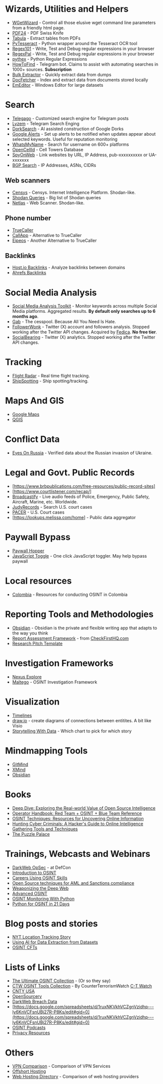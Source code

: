 # Wizards, Utilities and Helpers

- [WGetWizard](https://www.whatismybrowser.com/developers/tools/wget-wizard/) - Control all those elusive wget command line parameters from a friendly html page.
- [PDF24](https://www.pdf24.org/en/) - PDF Swiss Knife
- [Tabula](https://tabula.technology/) - Extract tables from PDFs
- [PyTesseract](https://pypi.org/project/pytesseract/) - Python wrapper around the Tesseract OCR tool
- [Regex101](https://regex101.com/) - Write, Test and Debug regular expressions in your browser
- [RegexPal](https://www.regexpal.com/) - Write, Test and Debug regular expressions in your browser
- [pythex](https://pythex.org/) - Python Regular Expressions
- [HowToFind](https://telegram.me/HowToFindRobot) - Telegram bot. Claims to assist with automating searches in 1000+ sources. **Subscription**
- [Bulk Extractor](https://www.digitalforensicstips.com/2019/11/using-bulk-extractor-for-quick-osint.html) - Quickly extract data from dumps
- [DocFetcher](https://docfetcher.sourceforge.io/en/index.html) - Index and extract data from documents stored locally
- [EmEditor](https://www.emeditor.com/) - Windows Editor for large datasets

# Search

- [Telegago](https://cse.google.com/cse?q=+&cx=006368593537057042503:efxu7xprihg) - Customized search engine for Telegram posts
- [Lyzem](https://lyzem.com/) - Telegram Search Enging
- [DorkSearch](https://dorksearch.com/) - AI assisted construction of Google Dorks
- [Google Alerts](https://www.google.com/alerts) - Set up alerts to be notified when updates appear about selected keywords. Useful for reputation monitoring
- [WhatsMyName](https://whatsmyname.app/) - Search for username on 600+ platforms
- [OpenCellId](https://www.opencellid.org/) - Cell Towers Database
- [SpyOnWeb](https://spyonweb.com/) - Link websites by URL, IP Address, pub-xxxxxxxxxx or UA-xxxxxxx
- [BGP Search](https://bgp.he.net/) - IP Addresses, ASNs, CIDRs

## Web scanners

- [Censys](https://search.censys.com) - Censys. Internet Intelligence Platform. Shodan-like.
- [Shodan Queries](https://github.com/jakejarvis/awesome-shodan-queries) - Big list of Shodan queries
- [Netlas](https://netlas.io/) - Web Scanner. Shodan-like.

## Phone number

- [TrueCaller](https://www.truecaller.com/)
- [CallApp](https://callapp.com/) - Alternative to TrueCaller
- [Eipeos](https://epieos.com/) - Another Alternative to TrueCaller

## Backlinks

- [Host.io Backlinks](https://host.io/backlinks/) - Analyze backlinks between domains
- [Ahrefs Backlinks](https://ahrefs.com/backlink-checker)

# Social Media Analysis

- [Social Media Analysis Toolkit](https://smat-app.com/) - Monitor keywords across multiple Social Media platforms. Aggregated results. **By default only searches up to 6 months ago**.
- [Gab](https://gab.com/) - The cesspool. Because All You Need Is Hate.
- [FollowerWonk](https://followerwonk.com/) - Twitter (X) account and followers analysis. Stopped working after the Twitter API changes. Acquired by [Fedica](https://fedica.com/). **No free tier**.
- [SocialBearing](https://socialbearing.com/) - Twitter (X) analytics. Stopped working after the Twitter API changes. 

# Tracking

- [Flight Radar](https://flightradar24.com) - Real time flight tracking.
- [ShipSpotting](https://www.shipspotting.com/) - Ship spotting/tracking.

# Maps And GIS

- [Google Maps](https://maps.google.com)
- [QGIS](https://www.qgis.org/en/site/)

# Conflict Data

- [Eyes On Russia](https://eyesonrussia.org/) - Verified data about the Russian invasion of Ukraine.

# Legal and Govt. Public Records

- [https://www.brbpublications.com/free-resources/public-record-sites]
- [https://www.courtlistener.com/recap/]
- [Broadcastify](https://www.broadcastify.com/) - Live audio feeds of Police, Emergency, Public Safety, Aircraft, Marine, etc. Worldwide.
- [JudyRecords](https://www.judyrecords.com/) - Search U.S. court cases
- [PACER](https://pacer.uscourts.gov/) - U.S. Court cases
- [https://lookups.melissa.com/home] - Public data aggregator

# Paywall Bypass

- [Paywall Hopper](http://12ft.io/)
- [JavaScript Toggle](https://chrome.google.com/webstore/detail/one-click-javascript-togg/ahjfodbngfpdppljbkhcfhcfdagfgcnj) - One click JavaScript toggler. May help bypass paywall

# Local resources

- [Colombia](https://github.com/BeHackerPro/OSINT_in_Colombia) - Resources for conducting OSINT in Colombia

# Reporting Tools and Methodologies

- [Obsidian](https://obsidian.md/) - Obsidian is the private and flexible writing app that adapts to the way you think
- [Report Assessment Framework](https://docs.google.com/spreadsheets/d/1ka2rcMAmiUgDKIiTxXNS5cB0poax8C-GCC2Gl1_sRmY/edit#gid=0) - from [CheckFirstHQ.com](CheckFirstHQ.com)
- [Research Pitch Template](https://docs.google.com/document/d/187P17tFE_rOrzLb2oA2vCPqNqoGP3gkSTrSLV5mwAhs/edit)

# Investigation Frameworks

- [Nexus Explore](https://www.nexusxplore.com/)
- [Maltego](https://maltego.com) - OSINT Investigation Framework

# Visualization

- [Timelines](http://timeline.knightlab.com/)
- [draw.io](http://draw.io) - create diagrams of connections between entitites. A bit like Visio
- [Storytelling With Data](https://www.storytellingwithdata.com/chart-guide) - Which chart to pick for which story

# Mindmapping Tools

- [GitMind](https://gitmind.com/)
- [XMind](https://xmind.works)
- [Obsidian](https://obsidian.md/) 

# Books

- [Deep Dive: Exploring the Real-world Value of Open Source Intelligence](https://www.amazon.com/Deep-Dive-Exploring-Real-world-Intelligence/dp/1119933242)
- [Operator Handbook: Red Team + OSINT + Blue Team Reference](https://www.amazon.com/Operator-Handbook-Team-OSINT-Reference/dp/B085RR67H5)
- [OSINT Techniques: Resources for Uncovering Online Information](https://www.amazon.com/dp/B0BRDLYX75)
- [Hunting Cyber Criminals: A Hacker's Guide to Online Intelligence Gathering Tools and Techniques](https://www.amazon.com/OSINT-Toolkit-Intelligence-Gathering-Investigations/dp/1119540925)
- [The Puzzle Palace](https://www.amazon.com/Puzzle-Palace-National-Intelligence-Organization/dp/0140067485)

# Trainings, Webcasts and Webinars

- [DarkWeb OpSec](https://www.youtube.com/watch?v=01oeaBb85Xc&feature=youtu.be) - at DefCon
- [Introduction to OSINT](https://www.myosint.training/courses/introduction-to-osint)
- [Careers Using OSINT Skills](https://www.myosint.training/courses/careers-using-osint-skills) 
- [Open Source techniques for AML and Sanctions compliance](https://www.sans.org/webcasts/open-source-tools-techniques-aml-sanctions-compliance/)
- [Weaponizing the Deep Web](https://www.youtube.com/watch?v=PefDqP3Gm_M&t=174s)
- [Advanced OSINT](https://www.sans.org/cyber-security-courses/advanced-open-source-intelligence-gathering-analysis/)
- [OSINT Monitoring With Python](https://www.sans.org/webcasts/setting-up-osint-watchdogs-create-free-persistent-monitoring-tools-python/)
- [Python for OSINT in 21 Days](https://github.com/cipher387/python-for-OSINT-21-days)

# Blog posts and stories

- [NYT Location Tracking Story](https://www.nytimes.com/interactive/2019/12/19/opinion/location-tracking-cell-phone.html)
- [Using AI for Data Extraction from Datasets](https://www.dutchosintguy.com/post/using-ai-for-extracting-usernames-emails-phone-numbers-and-personal-names-from-large-datasets)
- [OSINT CFTs](https://warnerchad.medium.com/osint-ctfs-9993129c10c7)

# Lists of Links

- [The Ultimate OSINT Collection](https://start.me/p/DPYPMz/the-ultimate-osint-collection) - (Or so they say)
- [CTW OSINT Tools Collection](https://start.me/p/z4rkrg/ctw-osint-tools-links-updated-9-18-23) - By CounterTerrorismWatch [C-T Watch](https://www.ctwatch.us/)
- [CNTY USA](https://start.me/p/kxMBv9/cnty-usa)
- [OpenSourcery](https://start.me/p/X2jBdL/open-sourcery) 
- [DarkWeb Breach Data](https://start.me/p/X2wwpk/14-dark-web-breach-data)
- [https://docs.google.com/spreadsheets/d/1ruxNKVkhVCZgnVzidhp---ly6KnVCFsnUBj27R-P8Ks/edit#gid=0](https://docs.google.com/spreadsheets/d/1ruxNKVkhVCZgnVzidhp---ly6KnVCFsnUBj27R-P8Ks/edit#gid=0)
- [OSINT Podcasts](https://osintteam.blog/osint-podcasts-7be54992a7e5)
- [Privacy Resources](https://www.techlore.tech/resources)

# Others

- [VPN Comparison](https://thatoneprivacysite.xyz/) - Comparison of VPN Services
- [Offshort Hosting](https://offshore.cat/) 
- [Web Hosting Directory](https://www.whtop.com/directory) - Comparison of web hosting providers
